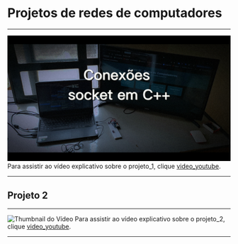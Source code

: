 # Projetos de redes de computadores

----
![Thumbnail do Vídeo](./projeto_1/thumbnail.jpg)
Para assistir ao vídeo explicativo sobre o projeto_1, clique [video_youtube](https://www.youtube.com/watch?v=qt7NFXhU74o).

---
## Projeto 2 
----
![Thumbnail do Vídeo](./projeto_2_apresentação_do_vídeo/thumbnail.jpg)
Para assistir ao vídeo explicativo sobre o projeto_2, clique [video_youtube](https://youtu.be/VkDST4EMKO0).

---
